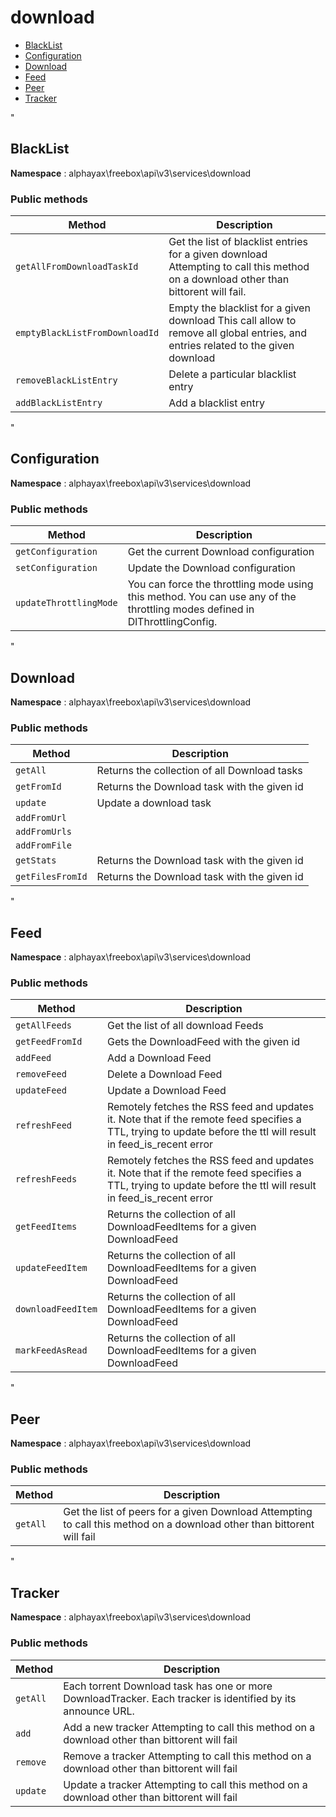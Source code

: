 # download

- [BlackList](#BlackList)
- [Configuration](#Configuration)
- [Download](#Download)
- [Feed](#Feed)
- [Peer](#Peer)
- [Tracker](#Tracker)


<a name="BlackList"></a>"
## BlackList

**Namespace**  : alphayax\freebox\api\v3\services\download

### Public methods

| Method | Description |
|---|---|
| `getAllFromDownloadTaskId` | Get the list of blacklist entries for a given download Attempting to call this method on a download other than bittorent will fail. | 
| `emptyBlackListFromDownloadId` | Empty the blacklist for a given download This call allow to remove all global entries, and entries related to the given download | 
| `removeBlackListEntry` | Delete a particular blacklist entry | 
| `addBlackListEntry` | Add a blacklist entry | 

<a name="Configuration"></a>"
## Configuration

**Namespace**  : alphayax\freebox\api\v3\services\download

### Public methods

| Method | Description |
|---|---|
| `getConfiguration` | Get the current Download configuration | 
| `setConfiguration` | Update the Download configuration | 
| `updateThrottlingMode` | You can force the throttling mode using this method. You can use any of the throttling modes defined in DlThrottlingConfig. | 

<a name="Download"></a>"
## Download

**Namespace**  : alphayax\freebox\api\v3\services\download

### Public methods

| Method | Description |
|---|---|
| `getAll` | Returns the collection of all Download tasks | 
| `getFromId` | Returns the Download task with the given id | 
| `update` | Update a download task | 
| `addFromUrl` |  | 
| `addFromUrls` |  | 
| `addFromFile` |  | 
| `getStats` | Returns the Download task with the given id | 
| `getFilesFromId` | Returns the Download task with the given id | 

<a name="Feed"></a>"
## Feed

**Namespace**  : alphayax\freebox\api\v3\services\download

### Public methods

| Method | Description |
|---|---|
| `getAllFeeds` | Get the list of all download Feeds | 
| `getFeedFromId` | Gets the DownloadFeed with the given id | 
| `addFeed` | Add a Download Feed | 
| `removeFeed` | Delete a Download Feed | 
| `updateFeed` | Update a Download Feed | 
| `refreshFeed` | Remotely fetches the RSS feed and updates it. Note that if the remote feed specifies a TTL, trying to update before the ttl will result in feed_is_recent error | 
| `refreshFeeds` | Remotely fetches the RSS feed and updates it. Note that if the remote feed specifies a TTL, trying to update before the ttl will result in feed_is_recent error | 
| `getFeedItems` | Returns the collection of all DownloadFeedItems for a given DownloadFeed | 
| `updateFeedItem` | Returns the collection of all DownloadFeedItems for a given DownloadFeed | 
| `downloadFeedItem` | Returns the collection of all DownloadFeedItems for a given DownloadFeed | 
| `markFeedAsRead` | Returns the collection of all DownloadFeedItems for a given DownloadFeed | 

<a name="Peer"></a>"
## Peer

**Namespace**  : alphayax\freebox\api\v3\services\download

### Public methods

| Method | Description |
|---|---|
| `getAll` | Get the list of peers for a given Download Attempting to call this method on a download other than bittorent will fail | 

<a name="Tracker"></a>"
## Tracker

**Namespace**  : alphayax\freebox\api\v3\services\download

### Public methods

| Method | Description |
|---|---|
| `getAll` | Each torrent Download task has one or more DownloadTracker. Each tracker is identified by its announce URL. | 
| `add` | Add a new tracker Attempting to call this method on a download other than bittorent will fail | 
| `remove` | Remove a tracker Attempting to call this method on a download other than bittorent will fail | 
| `update` | Update a tracker Attempting to call this method on a download other than bittorent will fail | 
